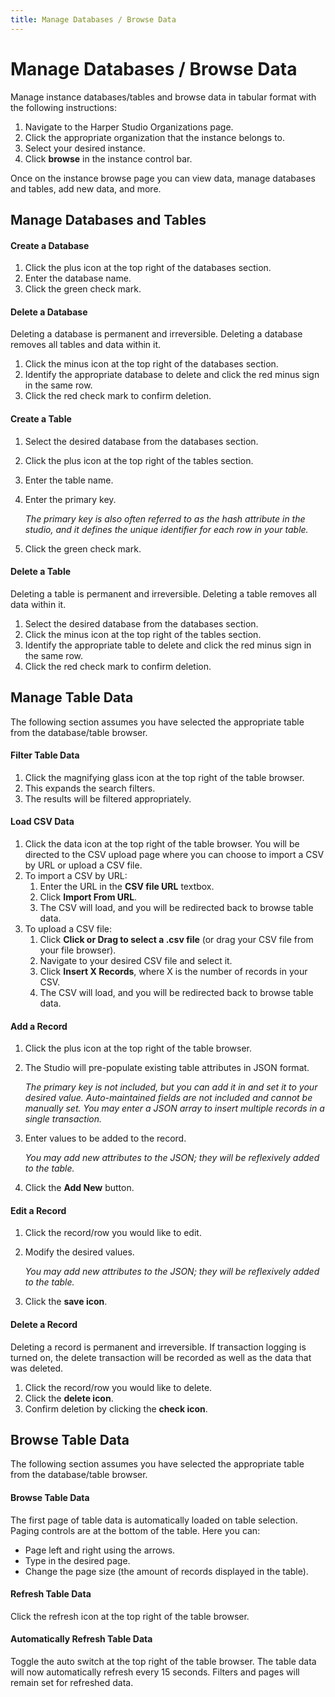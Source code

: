 ```yaml
---
title: Manage Databases / Browse Data
---
```


# Manage Databases / Browse Data

Manage instance databases/tables and browse data in tabular format with the following instructions:

1. Navigate to the Harper Studio Organizations page.
1. Click the appropriate organization that the instance belongs to.
1. Select your desired instance.
1. Click **browse** in the instance control bar.

Once on the instance browse page you can view data, manage databases and tables, add new data, and more.

## Manage Databases and Tables

#### Create a Database

1. Click the plus icon at the top right of the databases section.
1. Enter the database name.
1. Click the green check mark.

#### Delete a Database

Deleting a database is permanent and irreversible. Deleting a database removes all tables and data within it.

1. Click the minus icon at the top right of the databases section.
1. Identify the appropriate database to delete and click the red minus sign in the same row.
1. Click the red check mark to confirm deletion.

#### Create a Table

1. Select the desired database from the databases section.
1. Click the plus icon at the top right of the tables section.
1. Enter the table name.
1. Enter the primary key.

   _The primary key is also often referred to as the hash attribute in the studio, and it defines the unique identifier for each row in your table._

1. Click the green check mark.

#### Delete a Table

Deleting a table is permanent and irreversible. Deleting a table removes all data within it.

1. Select the desired database from the databases section.
1. Click the minus icon at the top right of the tables section.
1. Identify the appropriate table to delete and click the red minus sign in the same row.
1. Click the red check mark to confirm deletion.

## Manage Table Data

The following section assumes you have selected the appropriate table from the database/table browser.

#### Filter Table Data

1. Click the magnifying glass icon at the top right of the table browser.
1. This expands the search filters.
1. The results will be filtered appropriately.

#### Load CSV Data

1. Click the data icon at the top right of the table browser. You will be directed to the CSV upload page where you can choose to import a CSV by URL or upload a CSV file.
1. To import a CSV by URL:
   1. Enter the URL in the **CSV file URL** textbox.
   1. Click **Import From URL**.
   1. The CSV will load, and you will be redirected back to browse table data.
1. To upload a CSV file:
   1. Click **Click or Drag to select a .csv file** (or drag your CSV file from your file browser).
   1. Navigate to your desired CSV file and select it.
   1. Click **Insert X Records**, where X is the number of records in your CSV.
   1. The CSV will load, and you will be redirected back to browse table data.

#### Add a Record

1. Click the plus icon at the top right of the table browser.
1. The Studio will pre-populate existing table attributes in JSON format.

   _The primary key is not included, but you can add it in and set it to your desired value. Auto-maintained fields are not included and cannot be manually set. You may enter a JSON array to insert multiple records in a single transaction._

1. Enter values to be added to the record.

   _You may add new attributes to the JSON; they will be reflexively added to the table._

1. Click the **Add New** button.

#### Edit a Record

1. Click the record/row you would like to edit.
1. Modify the desired values.

   _You may add new attributes to the JSON; they will be reflexively added to the table._

1. Click the **save icon**.

#### Delete a Record

Deleting a record is permanent and irreversible. If transaction logging is turned on, the delete transaction will be recorded as well as the data that was deleted.

1. Click the record/row you would like to delete.
1. Click the **delete icon**.
1. Confirm deletion by clicking the **check icon**.

## Browse Table Data

The following section assumes you have selected the appropriate table from the database/table browser.

#### Browse Table Data

The first page of table data is automatically loaded on table selection. Paging controls are at the bottom of the table. Here you can:

- Page left and right using the arrows.
- Type in the desired page.
- Change the page size (the amount of records displayed in the table).

#### Refresh Table Data

Click the refresh icon at the top right of the table browser.

#### Automatically Refresh Table Data

Toggle the auto switch at the top right of the table browser. The table data will now automatically refresh every 15 seconds. Filters and pages will remain set for refreshed data.
